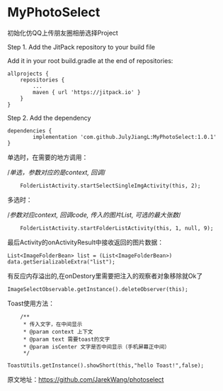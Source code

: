 # MyPhotoSelect
初始化仿QQ上传朋友圈相册选择Project

Step 1. Add the JitPack repository to your build file 


Add it in your root build.gradle at the end of repositories:

	allprojects {
		repositories {
			...
			maven { url 'https://jitpack.io' }
		}
	}

Step 2. Add the dependency

	dependencies {
	        implementation 'com.github.JulyJiangL:MyPhotoSelect:1.0.1'
	}

单选时，在需要的地方调用：

   /*单选，参数对应的是context, 回调*/
   
        FolderListActivity.startSelectSingleImgActivity(this, 2);

多选时：

/*参数对应context, 回调code, 传入的图片List, 可选的最大张数*/

        FolderListActivity.startFolderListActivity(this, 1, null, 9);

最后Activity的onActivityResult中接收返回的图片数据：

 	List<ImageFolderBean> list = (List<ImageFolderBean>) data.getSerializableExtra("list");
	
有反应内存溢出的,在onDestory里需要把注入的观察者对象移除就Ok了
	
	ImageSelectObservable.getInstance().deleteObserver(this);
	
Toast使用方法：
		
		/**
	     * 传入文字，在中间显示
	     * @param context 上下文
	     * @param text 需要toast的文字
	     * @param isCenter 文字是否中间显示（手机屏幕正中间）
	     */
	     
	ToastUtils.getInstance().showShort(this,"hello Toast!",false);
	
原文地址：https://github.com/JarekWang/photoselect
